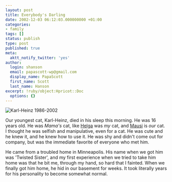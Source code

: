 ```yaml
---
layout: post
title: Everybody's Darling
date: 2002-12-03 06:12:03.000000000 +01:00
categories:
- family
tags: []
status: publish
type: post
published: true
meta:
  aktt_notify_twitter: 'yes'
author:
  login: shanson
  email: papascott-wp@gmail.com
  display_name: PapaScott
  first_name: Scott
  last_name: Hanson
excerpt: !ruby/object:Hpricot::Doc
  options: {}
---
```

<p><img src="https://www.papascott.de/wordpress/wp-content/uploads/2002/12/feet.jpg" border="0" alt="Karl-Heinz 1986-2002" /></p>
<p>Our youngest cat, Karl-Heinz, died in his sleep this morning. He was 16 years old. He was <em>Mama's</em> cat, like <a href="https://www.papascott.de/2001/10/11/1561.html">Helga</a> was <em>my</em> cat, and <a href="https://www.papascott.de/2000/01/17/1201.html">Mausi</a> is <em>our</em> cat. I thought he was selfish and manipulative, even for a cat. He was cute and he knew it, and he knew how to use it. He was shy and didn't come out for company, but was the immediate favorite of everyone who met him.</p>
<p>He came from a troubled home in Minneapolis. His name when we got him was 'Twisted Sister', and my first experience when we tried to take him home was that he bit me, through my hand, so hard that I fainted. When we finally got him home, he hid in our basement for weeks. It took literally years for his personality to become somewhat normal.</p>
